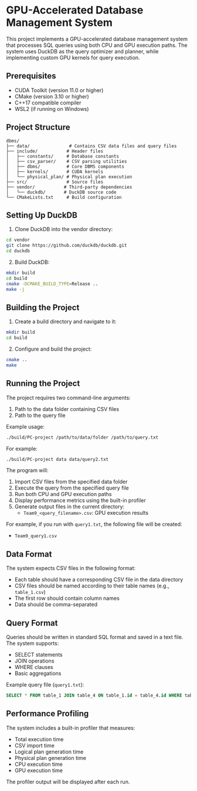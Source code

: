 # GPU-Accelerated Database Management System

This project implements a GPU-accelerated database management system that processes SQL queries using both CPU and GPU execution paths. The system uses DuckDB as the query optimizer and planner, while implementing custom GPU kernels for query execution.

## Prerequisites

- CUDA Toolkit (version 11.0 or higher)
- CMake (version 3.10 or higher)
- C++17 compatible compiler
- WSL2 (if running on Windows)

## Project Structure

```
dbms/
├── data/               # Contains CSV data files and query files
├── include/           # Header files
│   ├── constants/     # Database constants
│   ├── csv_parser/    # CSV parsing utilities
│   ├── dbms/          # Core DBMS components
│   ├── kernels/       # CUDA kernels
│   └── physical_plan/ # Physical plan execution
├── src/               # Source files
├── vendor/           # Third-party dependencies
│   └── duckdb/       # DuckDB source code
└── CMakeLists.txt     # Build configuration
```

## Setting Up DuckDB

1. Clone DuckDB into the vendor directory:
```bash
cd vendor
git clone https://github.com/duckdb/duckdb.git
cd duckdb
```

2. Build DuckDB:
```bash
mkdir build
cd build
cmake -DCMAKE_BUILD_TYPE=Release ..
make -j
```

## Building the Project

1. Create a build directory and navigate to it:
```bash
mkdir build
cd build
```

2. Configure and build the project:
```bash
cmake ..
make
```

## Running the Project

The project requires two command-line arguments:
1. Path to the data folder containing CSV files
2. Path to the query file

Example usage:
```bash
./build/PC-project /path/to/data/folder /path/to/query.txt
```

For example:
```bash
./build/PC-project data data/query2.txt
```

The program will:
1. Import CSV files from the specified data folder
2. Execute the query from the specified query file
3. Run both CPU and GPU execution paths
4. Display performance metrics using the built-in profiler
5. Generate output files in the current directory:
   - `Team9_<query_filename>.csv`: GPU execution results

For example, if you run with `query1.txt`, the following file will be created:
- `Team9_query1.csv`

## Data Format

The system expects CSV files in the following format:
- Each table should have a corresponding CSV file in the data directory
- CSV files should be named according to their table names (e.g., `table_1.csv`)
- The first row should contain column names
- Data should be comma-separated

## Query Format

Queries should be written in standard SQL format and saved in a text file. The system supports:
- SELECT statements
- JOIN operations
- WHERE clauses
- Basic aggregations

Example query file (`query1.txt`):
```sql
SELECT * FROM table_1 JOIN table_4 ON table_1.id = table_4.id WHERE table_1.value > 100;
```

## Performance Profiling

The system includes a built-in profiler that measures:
- Total execution time
- CSV import time
- Logical plan generation time
- Physical plan generation time
- CPU execution time
- GPU execution time

The profiler output will be displayed after each run.
